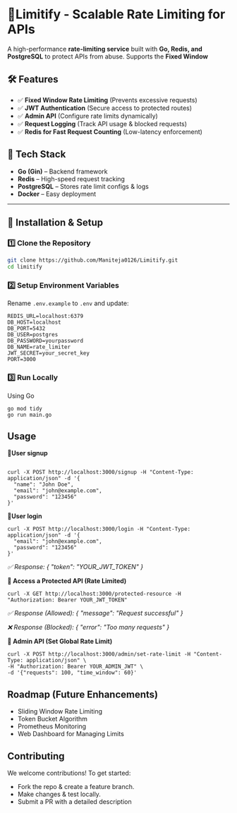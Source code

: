 # 🚀Limitify - Scalable Rate Limiting for APIs

A high-performance **rate-limiting service** built with **Go, Redis, and PostgreSQL** to protect APIs from abuse. Supports the **Fixed Window**

## 🛠️ Features
- ✅ **Fixed Window Rate Limiting** (Prevents excessive requests)
- ✅ **JWT Authentication** (Secure access to protected routes)
- ✅ **Admin API** (Configure rate limits dynamically)
- ✅ **Request Logging** (Track API usage & blocked requests)
- ✅ **Redis for Fast Request Counting** (Low-latency enforcement)

## 🚀 Tech Stack
- **Go (Gin)** – Backend framework
- **Redis** – High-speed request tracking
- **PostgreSQL** – Stores rate limit configs & logs
- **Docker** – Easy deployment

---

## 📌 Installation & Setup

### **1️⃣ Clone the Repository**
```sh
git clone https://github.com/Maniteja0126/Limitify.git
cd limitify
```

### **2️⃣ Setup Environment Variables**

Rename ```.env.example``` to ```.env``` and update:
```
REDIS_URL=localhost:6379
DB_HOST=localhost
DB_PORT=5432
DB_USER=postgres
DB_PASSWORD=yourpassword
DB_NAME=rate_limiter
JWT_SECRET=your_secret_key
PORT=3000
```

### **3️⃣ Run Locally**
Using Go
```
go mod tidy
go run main.go
```

## **Usage**
**🔹User signup**
```

curl -X POST http://localhost:3000/signup -H "Content-Type: application/json" -d '{
  "name": "John Doe",
  "email": "john@example.com",
  "password": "123456"
}'
```
**🔹User login**
```
curl -X POST http://localhost:3000/login -H "Content-Type: application/json" -d '{
  "email": "john@example.com",
  "password": "123456"
}'

```
*✅ Response: { "token": "YOUR_JWT_TOKEN" }*

**🔹 Access a Protected API (Rate Limited)**

```
curl -X GET http://localhost:3000/protected-resource -H "Authorization: Bearer YOUR_JWT_TOKEN"

```
*✅ Response (Allowed): { "message": "Request successful" }*

*❌ Response (Blocked): { "error": "Too many requests" }*

**🔹 Admin API (Set Global Rate Limit)**
```
curl -X POST http://localhost:3000/admin/set-rate-limit -H "Content-Type: application/json" \
-H "Authorization: Bearer YOUR_ADMIN_JWT" \
-d '{"requests": 100, "time_window": 60}'

```

## **Roadmap (Future Enhancements)**
 - Sliding Window Rate Limiting
 - Token Bucket Algorithm
 - Prometheus Monitoring
 - Web Dashboard for Managing Limits


## **Contributing**
We welcome contributions! To get started:

- Fork the repo & create a feature branch.
- Make changes & test locally.
- Submit a PR with a detailed description
